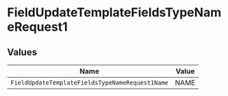 # FieldUpdateTemplateFieldsTypeNameRequest1


## Values

| Name                                            | Value                                           |
| ----------------------------------------------- | ----------------------------------------------- |
| `FieldUpdateTemplateFieldsTypeNameRequest1Name` | NAME                                            |